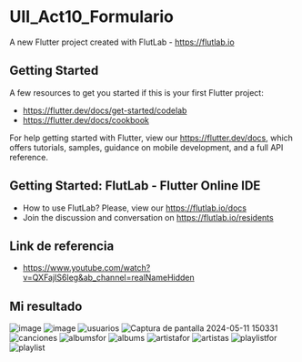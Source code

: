 # UII_Act10_Formulario

A new Flutter project created with FlutLab - https://flutlab.io

## Getting Started

A few resources to get you started if this is your first Flutter project:

- https://flutter.dev/docs/get-started/codelab
- https://flutter.dev/docs/cookbook

For help getting started with Flutter, view our
https://flutter.dev/docs, which offers tutorials,
samples, guidance on mobile development, and a full API reference.

## Getting Started: FlutLab - Flutter Online IDE

- How to use FlutLab? Please, view our https://flutlab.io/docs
- Join the discussion and conversation on https://flutlab.io/residents

## Link de referencia 

- https://www.youtube.com/watch?v=QXFajIS6leg&ab_channel=realNameHidden

## Mi resultado
![image](https://github.com/MendozaSS128/UII_Act10_Formulario/assets/143743763/e9d2a17b-2ff6-4aa6-88f9-81550f07900e) ![image](https://github.com/MendozaSS128/UII_Act10_Formulario/assets/143743763/475a503f-4eeb-49c5-8987-6df954835c00)
![usuarios](https://github.com/MendozaSS128/UII_Act10_Formulario/assets/143743763/aca19b72-1f52-4fc8-a921-3760f7629591)
![Captura de pantalla 2024-05-11 150331](https://github.com/MendozaSS128/UII_Act10_Formulario/assets/143743763/48bd67a1-c18f-458d-98a2-1a6e9a389316) ![canciones](https://github.com/MendozaSS128/UII_Act10_Formulario/assets/143743763/9f73a5a8-ab52-40d1-8678-7887f9d18dd3)
![albumsfor](https://github.com/MendozaSS128/UII_Act10_Formulario/assets/143743763/95f6bdba-8269-42c5-a557-7ae60aa147c6) ![albums](https://github.com/MendozaSS128/UII_Act10_Formulario/assets/143743763/eddb1fa1-3ecc-42de-af93-a98db0b297fb)
![artistafor](https://github.com/MendozaSS128/UII_Act10_Formulario/assets/143743763/e7c21717-0764-41cb-bb3c-5c50c9c3c3e0) ![artistas](https://github.com/MendozaSS128/UII_Act10_Formulario/assets/143743763/d63c455b-97b0-475d-b650-c34fc7630288)
![playlistfor](https://github.com/MendozaSS128/UII_Act10_Formulario/assets/143743763/ea2d22ae-4be5-4447-8a3c-cb9c02c168e6) ![playlist](https://github.com/MendozaSS128/UII_Act10_Formulario/assets/143743763/c519c260-d1ac-4505-b034-494bde0b5b27)




